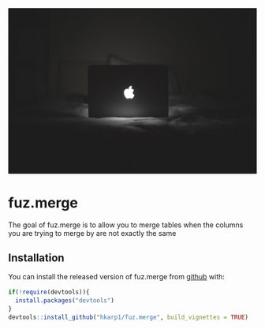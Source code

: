 <img src="computer.jpg">

# fuz.merge

<!-- badges: start -->
<!-- badges: end -->

The goal of fuz.merge is to allow you to merge tables when the columns you are 
trying to merge by are not exactly the same

## Installation

You can install the released version of fuz.merge from [github](htpps:/github.com) with:

``` r
if(!require(devtools)){
  install.packages("devtools")
}
devtools::install_github("hkarp1/fuz.merge", build_vignettes = TRUE)
```


